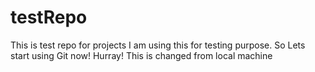 # testRepo
This is test repo for projects
I am using this for testing purpose. 
So Lets start using Git now! Hurray!
This is changed from local machine
